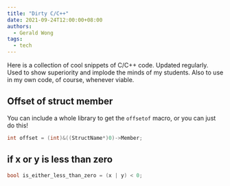 ```yaml
---
title: "Dirty C/C++"
date: 2021-09-24T12:00:00+08:00
authors:
  - Gerald Wong
tags:
  - tech
---
```


Here is a collection of cool snippets of C/C++ code. Updated regularly. Used to show superiority and implode the minds of my students. Also to use in my own code, of course, whenever viable. 

<!--more-->

## Offset of struct member
You can include a whole library to get the `offsetof` macro, or you can just do this!
```cpp
int offset = (int)&((StructName*)0)->Member;
```


## if x or y is less than zero
```cpp
bool is_either_less_than_zero = (x | y) < 0;
```


